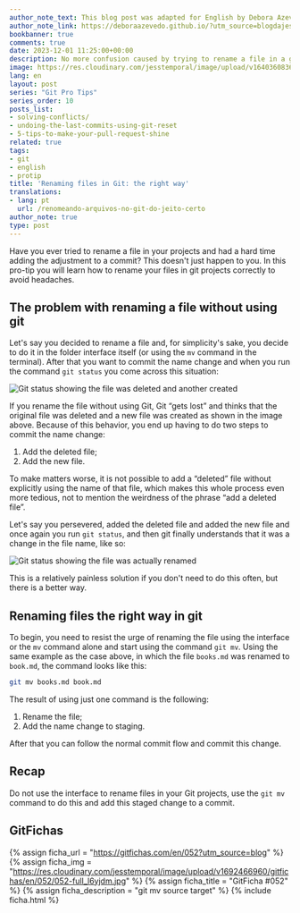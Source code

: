 ```yaml
---
author_note_text: This blog post was adapted for English by Debora Azevedo.
author_note_link: https://deboraazevedo.github.io/?utm_source=blogdajess
bookbanner: true
comments: true
date: 2023-12-01 11:25:00+00:00
description: No more confusion caused by trying to rename a file in a git project
image: https://res.cloudinary.com/jesstemporal/image/upload/v1640360836/covers/pro_tip_voc9gk.png
lang: en
layout: post
series: "Git Pro Tips"
series_order: 10
posts_list:
- solving-conflicts/
- undoing-the-last-commits-using-git-reset
- 5-tips-to-make-your-pull-request-shine
related: true
tags:
- git
- english
- protip
title: 'Renaming files in Git: the right way'
translations:
- lang: pt
  url: /renomeando-arquivos-no-git-do-jeito-certo
author_note: true
type: post
---
```



Have you ever tried to rename a file in your projects and had a hard time adding the adjustment to a commit? This doesn't just happen to you. In this pro-tip you will learn how to rename your files in git projects correctly to avoid headaches.

## The problem with renaming a file without using git

Let's say you decided to rename a file and, for simplicity's sake, you decide to do it in the folder interface itself (or using the `mv` command in the terminal). After that you want to commit the name change and when you run the command `git status` you come across this situation:

![Git status showing the file was deleted and another created](https://res.cloudinary.com/jesstemporal/image/upload/v1692470010/images/git-mv/001-renamed-file-deleted-git-status_shmq3h.png)

If you rename the file without using Git, Git “gets lost” and thinks that the original file was deleted and a new file was created as shown in the image above. Because of this behavior, you end up having to do two steps to commit the name change:

1. Add the deleted file;
2. Add the new file.

To make matters worse, it is not possible to add a “deleted” file without explicitly using the name of that file, which makes this whole process even more tedious, not to mention the weirdness of the phrase “add a deleted file”.

Let's say you persevered, added the deleted file and added the new file and once again you run  `git status`, and then git finally understands that it was a change in the file name, like so:

![Git status showing the file was actually renamed](https://res.cloudinary.com/jesstemporal/image/upload/v1692470010/images/git-mv/002-renamed-file-git-status_lley9v.png)

This is a relatively painless solution if you don't need to do this often, but there is a better way.

## Renaming files the right way in git

To begin, you need to resist the urge of renaming the file using the interface or the `mv` command alone and start using the command `git mv`. Using the same example as the case above, in which the file `books.md` was renamed to `book.md`, the command looks like this:

```bash
git mv books.md book.md
```

The result of using just one command is the following:

1. Rename the file;
2. Add the name change to staging.

After that you can follow the normal commit flow and commit this change.

## Recap

Do not use the interface to rename files in your Git projects, use the `git mv` command to do this and add this staged change to a commit.


## GitFichas

{% assign ficha_url = "https://gitfichas.com/en/052?utm_source=blog" %}
{% assign ficha_img = "https://res.cloudinary.com/jesstemporal/image/upload/v1692466960/gitfichas/en/052/052-full_l6yjdm.jpg" %}
{% assign ficha_title = "GitFicha #052" %}
{% assign ficha_description = "git mv  source target" %}
{% include ficha.html %}
